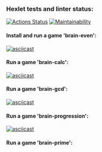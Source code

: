 ### Hexlet tests and linter status:
[![Actions Status](https://github.com/antliubimov/backend-project-lvl1/workflows/hexlet-check/badge.svg)](https://github.com/antliubimov/backend-project-lvl1/actions)
[![Maintainability](https://api.codeclimate.com/v1/badges/17cd746dab1184135734/maintainability)](https://codeclimate.com/github/antliubimov/backend-project-lvl1/maintainability)

#### Install and run a game 'brain-even':
[![asciicast](https://asciinema.org/a/xdntpD8HvWPpT0Ov2jum8S44d.svg)](https://asciinema.org/a/xdntpD8HvWPpT0Ov2jum8S44d)

#### Run a game 'brain-calc':
[![asciicast](https://asciinema.org/a/WoKLeyOQnNmJGx4XGS31P9NqK.svg)](https://asciinema.org/a/WoKLeyOQnNmJGx4XGS31P9NqK)

#### Run a game 'brain-gcd':
[![asciicast](https://asciinema.org/a/HXi3FF1HzvWPJuNcehOXA4t47.svg)](https://asciinema.org/a/HXi3FF1HzvWPJuNcehOXA4t47)

#### Run a game 'brain-progression':
[![asciicast](https://asciinema.org/a/ps8vtKeQdxdoxu6G3vtcOrAy3.svg)](https://asciinema.org/a/ps8vtKeQdxdoxu6G3vtcOrAy3)

#### Run a game 'brain-prime':